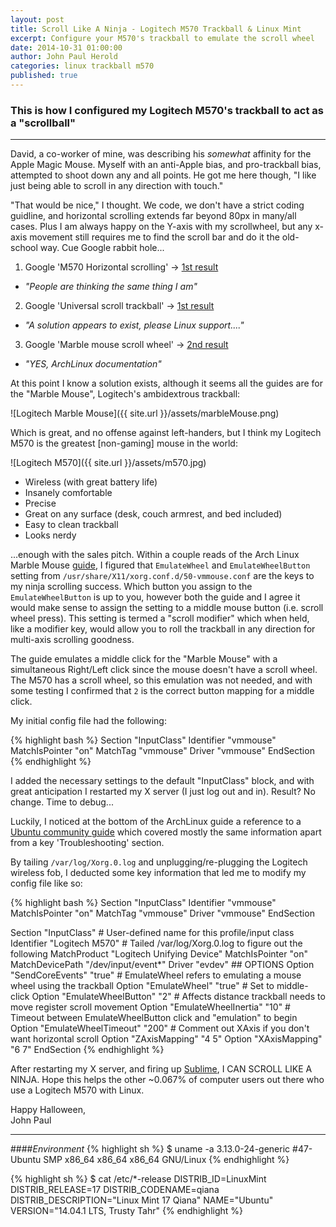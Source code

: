 ```yaml
---
layout: post
title: Scroll Like A Ninja - Logitech M570 Trackball & Linux Mint
excerpt: Configure your M570's trackball to emulate the scroll wheel
date: 2014-10-31 01:00:00
author: John Paul Herold
categories: linux trackball m570
published: true
---
```

### This is how I configured my Logitech M570's trackball to act as a "scrollball"
***
David, a co-worker of mine, was describing his *somewhat* affinity for the Apple Magic Mouse. Myself with an anti-Apple bias, and pro-trackball bias, attempted to shoot down any and all points. He got me here though, "I like just being able to scroll in any direction with touch."

"That would be nice," I thought. We code, we don't have a strict coding guidline, and horizontal scrolling extends far beyond 80px in many/all cases. Plus I am always happy on the Y-axis with my scrollwheel, but any x-axis movement still requires me to find the scroll bar and do it the old-school way. Cue Google rabbit hole...

1. Google 'M570 Horizontal scrolling' -> [1st result](http://forums.logitech.com/t5/Mice-and-Pointing-Devices/M570-Horizontal-Scrolling/td-p/656358)
  * _"People are thinking the same thing I am"_
2. Google 'Universal scroll trackball' -> [1st result](http://forums.logitech.com/t5/Mice-and-Pointing-Devices/universal-scroll-on-marble-mouse/td-p/161730)
  * _"A solution appears to exist, please Linux support...."_
3. Google 'Marble mouse scroll wheel' -> [2nd result](https://wiki.archlinux.org/index.php/Logitech_Marble_Mouse)
  * _"YES, ArchLinux documentation"_

At this point I know a solution exists, although it seems all the guides are for the "Marble Mouse", Logitech's ambidextrous trackball:

![Logitech Marble Mouse]({{ site.url }}/assets/marbleMouse.png)

Which is great, and no offense against left-handers, but I think my Logitech M570 is the greatest [non-gaming] mouse in the world:

![Logitech M570]({{ site.url }}/assets/m570.jpg)

- Wireless (with great battery life)
- Insanely comfortable
- Precise
- Great on any surface (desk, couch armrest, and bed included)
- Easy to clean trackball
- Looks nerdy

...enough with the sales pitch. Within a couple reads of the Arch Linux Marble Mouse [guide](https://wiki.archlinux.org/index.php/Logitech_Marble_Mouse), I figured that `EmulateWheel` and `EmulateWheelButton` setting from `/usr/share/X11/xorg.conf.d/50-vmmouse.conf` are the keys to my ninja scrolling success. Which button you assign to the `EmulateWheelButton` is up to you, however both the guide and I agree it would make sense to assign the setting to a middle mouse button (i.e. scroll wheel press). This setting is termed a "scroll modifier" which when held, like a modifier key, would allow you to roll the trackball in any direction for multi-axis scrolling goodness.

The guide emulates a middle click for the "Marble Mouse" with a simultaneous Right/Left click since the mouse doesn't have a scroll wheel. The M570 has a scroll wheel, so this emulation was not needed, and with some testing I confirmed that `2` is the correct button mapping for a middle click.

My initial config file had the following:

{% highlight bash %}
Section "InputClass"
	Identifier      "vmmouse"
	MatchIsPointer  "on"
	MatchTag        "vmmouse"
	Driver          "vmmouse"
EndSection
{% endhighlight %}

I added the necessary settings to the default "InputClass" block, and with great anticipation I restarted my X server (I just log out and in). Result? No change. Time to debug...

Luckily, I noticed at the bottom of the ArchLinux guide a reference to a [Ubuntu community guide](https://help.ubuntu.com/community/Logitech_Marblemouse_USB) which covered mostly the same information apart from a key 'Troubleshooting' section.

By tailing `/var/log/Xorg.0.log` and unplugging/re-plugging the Logitech wireless fob, I deducted some key information that led me to modify my config file like so:

{% highlight bash %}
Section "InputClass"
    Identifier      "vmmouse"
    MatchIsPointer  "on"
    MatchTag        "vmmouse"
    Driver          "vmmouse"
EndSection

Section "InputClass"
    # User-defined name for this profile/input class
    Identifier      "Logitech M570"
    # Tailed /var/log/Xorg.0.log to figure out the following
    MatchProduct    "Logitech Unifying Device"
    MatchIsPointer  "on"
    MatchDevicePath "/dev/input/event*"
    Driver          "evdev"
    ## OPTIONS
    Option "SendCoreEvents" "true"
    # EmulateWheel refers to emulating a mouse wheel using the trackball
    Option "EmulateWheel" "true"
    # Set to middle-click
    Option "EmulateWheelButton" "2"
    # Affects distance trackball needs to move register scroll movement 
    Option "EmulateWheelInertia" "10"
    # Timeout between EmulateWheelButton click and "emulation" to begin
    Option "EmulateWheelTimeout" "200"
    # Comment out XAxis if you don't want horizontal scroll
    Option "ZAxisMapping" "4 5"
    Option "XAxisMapping" "6 7"
EndSection
{% endhighlight %}

After restarting my X server, and firing up [Sublime](http://www.sublimetext.com/), I CAN SCROLL LIKE A NINJA. Hope this helps the other ~0.067% of computer users out there who use a Logitech M570 with Linux. 


Happy Halloween,  
John Paul

***

####*Environment*
{% highlight sh %}
$ uname -a
3.13.0-24-generic #47-Ubuntu SMP x86_64 x86_64 x86_64 GNU/Linux
{% endhighlight %}

{% highlight sh %}
$ cat /etc/*-release
DISTRIB_ID=LinuxMint
DISTRIB_RELEASE=17
DISTRIB_CODENAME=qiana
DISTRIB_DESCRIPTION="Linux Mint 17 Qiana"
NAME="Ubuntu"
VERSION="14.04.1 LTS, Trusty Tahr"
{% endhighlight %}
